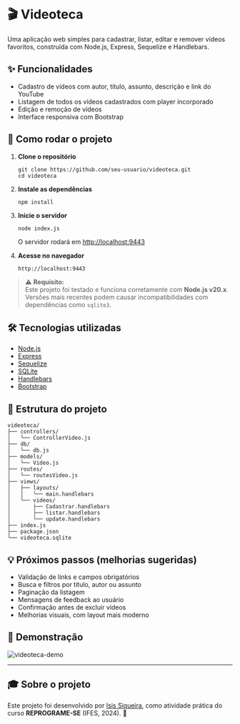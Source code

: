 # 🎬 Videoteca

Uma aplicação web simples para cadastrar, listar, editar e remover vídeos favoritos, construída com Node.js, Express, Sequelize e Handlebars.

## ✨ Funcionalidades

- Cadastro de vídeos com autor, título, assunto, descrição e link do YouTube
- Listagem de todos os vídeos cadastrados com player incorporado
- Edição e remoção de vídeos
- Interface responsiva com Bootstrap

## 🚀 Como rodar o projeto

1. **Clone o repositório**
   ```
   git clone https://github.com/seu-usuario/videoteca.git
   cd videoteca
   ```

2. **Instale as dependências**
   ```
   npm install
   ```

3. **Inicie o servidor**
   ```
   node index.js
   ```
   O servidor rodará em [http://localhost:9443](http://localhost:9443)

4. **Acesse no navegador**
   ```
   http://localhost:9443
   ```

> ⚠️ **Requisito:**  
> Este projeto foi testado e funciona corretamente com **Node.js v20.x**.  
> Versões mais recentes podem causar incompatibilidades com dependências como `sqlite3`.

## 🛠️ Tecnologias utilizadas

- [Node.js](https://nodejs.org/)
- [Express](https://expressjs.com/)
- [Sequelize](https://sequelize.org/)
- [SQLite](https://www.sqlite.org/)
- [Handlebars](https://handlebarsjs.com/)
- [Bootstrap](https://getbootstrap.com/)

## 📂 Estrutura do projeto

```
videoteca/
├── controllers/
│   └── ControllerVideo.js
├── db/
│   └── db.js
├── models/
│   └── Video.js
├── routes/
│   └── routesVideo.js
├── views/
│   ├── layouts/
│   │   └── main.handlebars
│   └── videos/
│       ├── Cadastrar.handlebars
│       ├── listar.handlebars
│       └── update.handlebars
├── index.js
├── package.json
└── videoteca.sqlite
```

## 💡 Próximos passos (melhorias sugeridas)

- Validação de links e campos obrigatórios
- Busca e filtros por título, autor ou assunto
- Paginação da listagem
- Mensagens de feedback ao usuário
- Confirmação antes de excluir vídeos
- Melhorias visuais, com layout mais moderno

## 📸 Demonstração

![videoteca-demo](https://user-images.githubusercontent.com/your-github/demo.gif)

---
## 🎓 Sobre o projeto

Este projeto foi desenvolvido por [Isis Siqueira](https://github.com/isissiqueira), como atividade prática do curso **REPROGRAME-SE** (IFES, 2024). 💜